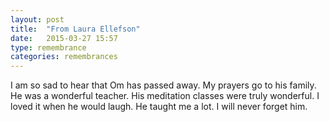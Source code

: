 ```yaml
---
layout: post
title:  "From Laura Ellefson"
date:   2015-03-27 15:57
type: remembrance
categories: remembrances
---
```


I am so sad to hear that Om has passed away.  My prayers go to his family. He was a wonderful teacher.  His meditation classes were truly wonderful.  I loved it when he would laugh.  He taught me a lot.  I will never forget him. 
